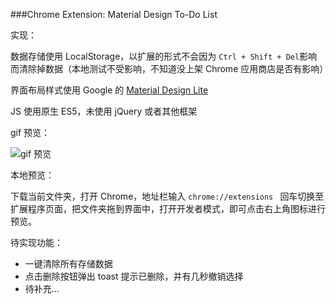 ###Chrome Extension: Material Design To-Do List

实现：

数据存储使用 LocalStorage，以扩展的形式不会因为 `Ctrl + Shift + Del`影响而清除掉数据（本地测试不受影响，不知道没上架 Chrome 应用商店是否有影响）

界面布局样式使用 Google 的  [Material Design Lite](https://getmdl.io/)

JS 使用原生 ES5，未使用 jQuery 或者其他框架

gif 预览：

![gif 预览](https://i.loli.net/2018/05/16/5afc537068deb.gif)

本地预览：

下载当前文件夹，打开 Chrome，地址栏输入  `chrome://extensions ` 回车切换至扩展程序页面，把文件夹拖到界面中，打开开发者模式，即可点击右上角图标进行预览。

待实现功能：

- 一键清除所有存储数据
- 点击删除按钮弹出 toast 提示已删除，并有几秒撤销选择
- 待补充...